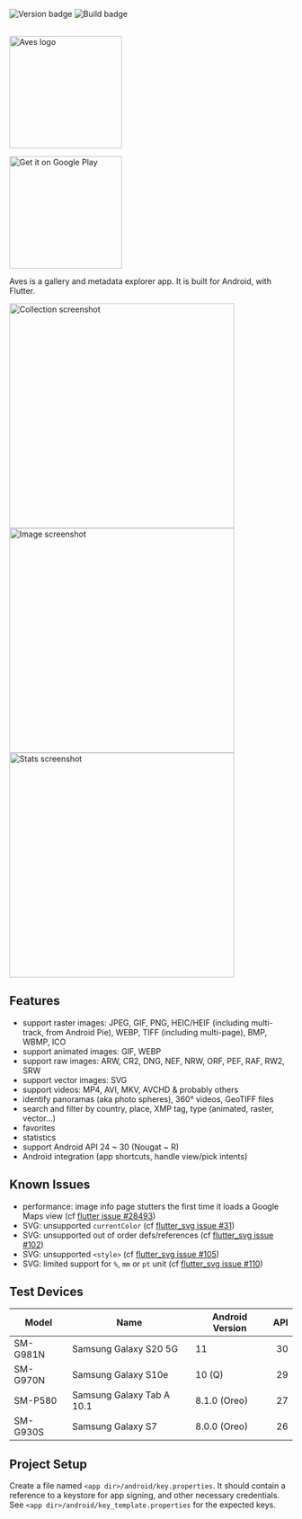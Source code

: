 ![Version badge][Version badge]
![Build badge][Build badge]

<br />
<img src="https://raw.githubusercontent.com/deckerst/aves/develop/assets/aves_logo.svg" alt='Aves logo' width="200" />

[<img src="https://play.google.com/intl/en_us/badges/static/images/badges/en_badge_web_generic.png" alt='Get it on Google Play' width="200">](https://play.google.com/store/apps/details?id=deckers.thibault.aves&pcampaignid=pcampaignidMKT-Other-global-all-co-prtnr-py-PartBadge-Mar2515-1)

Aves is a gallery and metadata explorer app. It is built for Android, with Flutter.

<img src="https://raw.githubusercontent.com/deckerst/aves/develop/extra/play/screenshots%20v1.2.1/S10/1-S10-collection.png" alt='Collection screenshot' height="400" /><img src="https://raw.githubusercontent.com/deckerst/aves/develop/extra/play/screenshots%20v1.2.1/S10/2-S10-image.png" alt='Image screenshot' height="400" /><img src="https://raw.githubusercontent.com/deckerst/aves/develop/extra/play/screenshots%20v1.2.1/S10/5-S10-stats.png" alt='Stats screenshot' height="400" />

## Features

- support raster images: JPEG, GIF, PNG, HEIC/HEIF (including multi-track, from Android Pie), WEBP, TIFF (including multi-page), BMP, WBMP, ICO
- support animated images: GIF, WEBP
- support raw images: ARW, CR2, DNG, NEF, NRW, ORF, PEF, RAF, RW2, SRW
- support vector images: SVG
- support videos: MP4, AVI, MKV, AVCHD & probably others
- identify panoramas (aka photo spheres), 360° videos, GeoTIFF files
- search and filter by country, place, XMP tag, type (animated, raster, vector…)
- favorites
- statistics
- support Android API 24 ~ 30 (Nougat ~ R)
- Android integration (app shortcuts, handle view/pick intents)

## Known Issues

- performance: image info page stutters the first time it loads a Google Maps view (cf [flutter issue #28493](https://github.com/flutter/flutter/issues/28493))
- SVG: unsupported `currentColor` (cf [flutter_svg issue #31](https://github.com/dnfield/flutter_svg/issues/31))
- SVG: unsupported out of order defs/references (cf [flutter_svg issue #102](https://github.com/dnfield/flutter_svg/issues/102))
- SVG: unsupported `<style>` (cf [flutter_svg issue #105](https://github.com/dnfield/flutter_svg/issues/105))
- SVG: limited support for `%`, `mm` or `pt` unit (cf [flutter_svg issue #110](https://github.com/dnfield/flutter_svg/issues/110))

## Test Devices

| Model       | Name                       | Android Version | API |
| ----------- | -------------------------- | --------------- | ---:|
| SM-G981N    | Samsung Galaxy S20 5G      | 11              | 30  |
| SM-G970N    | Samsung Galaxy S10e        | 10 (Q)          | 29  |
| SM-P580     | Samsung Galaxy Tab A 10.1  | 8.1.0 (Oreo)    | 27  |
| SM-G930S    | Samsung Galaxy S7          | 8.0.0 (Oreo)    | 26  |

## Project Setup

Create a file named `<app dir>/android/key.properties`. It should contain a reference to a keystore for app signing, and other necessary credentials. See `<app dir>/android/key_template.properties` for the expected keys.

[Version badge]: https://img.shields.io/github/v/release/deckerst/aves?include_prereleases&sort=semver
[Build badge]: https://img.shields.io/github/workflow/status/deckerst/aves/Release%20on%20tag
